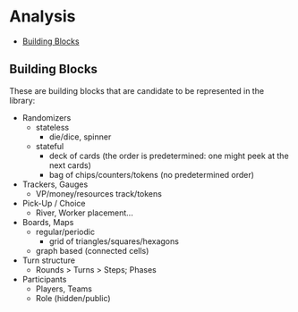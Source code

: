 <!-- markdownlint-disable MD003 -->
Analysis
========
<!-- markdownlint-restore -->

<!-- TOC -->

- [Building Blocks](#building-blocks)

<!-- /TOC -->

## Building Blocks

These are building blocks that are candidate to be represented in the library:

- Randomizers
  - stateless
    - die/dice, spinner
  - stateful
    - deck of cards (the order is predetermined: one might peek at the next cards)
    - bag of chips/counters/tokens (no predetermined order)
- Trackers, Gauges
  - VP/money/resources track/tokens
- Pick-Up / Choice
  - River, Worker placement...
- Boards, Maps
  - regular/periodic
    - grid of triangles/squares/hexagons
  - graph based (connected cells)
- Turn structure
  - Rounds > Turns > Steps; Phases
- Participants
  - Players, Teams
  - Role (hidden/public)
